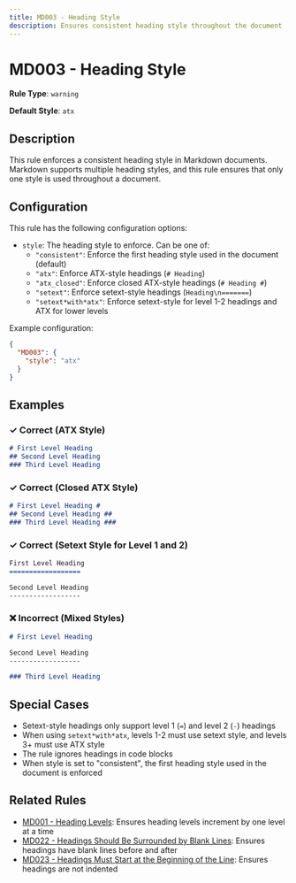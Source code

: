 ```yaml
---
title: MD003 - Heading Style
description: Ensures consistent heading style throughout the document
---
```


# MD003 - Heading Style

**Rule Type**: `warning`

**Default Style**: `atx`

## Description

This rule enforces a consistent heading style in Markdown documents. Markdown supports multiple heading styles, and this rule ensures that only one style is used throughout a document.

## Configuration

This rule has the following configuration options:

- `style`: The heading style to enforce. Can be one of:
  - `"consistent"`: Enforce the first heading style used in the document (default)
  - `"atx"`: Enforce ATX-style headings (`# Heading`)
  - `"atx_closed"`: Enforce closed ATX-style headings (`# Heading #`)
  - `"setext"`: Enforce setext-style headings (`Heading\n=======`)
  - `"setext*with*atx"`: Enforce setext-style for level 1-2 headings and ATX for lower levels

Example configuration:

```json
{
  "MD003": {
    "style": "atx"
  }
}
```

## Examples

### ✓ Correct (ATX Style)

```markdown
# First Level Heading
## Second Level Heading
### Third Level Heading
```

### ✓ Correct (Closed ATX Style)

```markdown
# First Level Heading #
## Second Level Heading ##
### Third Level Heading ###
```

### ✓ Correct (Setext Style for Level 1 and 2)

```markdown
First Level Heading
==================

Second Level Heading
------------------
```

### ❌ Incorrect (Mixed Styles)

<!-- rumdl-disable MD003 -->

```markdown
# First Level Heading

Second Level Heading
------------------

### Third Level Heading
```

<!-- rumdl-enable MD003 -->

## Special Cases

- Setext-style headings only support level 1 (`=`) and level 2 (`-`) headings
- When using `setext*with*atx`, levels 1-2 must use setext style, and levels 3+ must use ATX style
- The rule ignores headings in code blocks
- When style is set to "consistent", the first heading style used in the document is enforced

## Related Rules

- [MD001 - Heading Levels](md001.md): Ensures heading levels increment by one level at a time
- [MD022 - Headings Should Be Surrounded by Blank Lines](md022.md): Ensures headings have blank lines before and after
- [MD023 - Headings Must Start at the Beginning of the Line](md023.md): Ensures headings are not indented
